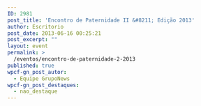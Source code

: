 ```yaml
---
ID: 2981
post_title: 'Encontro de Paternidade II &#8211; Edição 2013'
author: Escritorio
post_date: 2013-06-16 00:25:21
post_excerpt: ""
layout: event
permalink: >
  /eventos/encontro-de-paternidade-2-2013
published: true
wpcf-gn_post_autor:
  - Equipe GrupoNews
wpcf-gn_post_destaques:
  - nao_destaque
---
```

